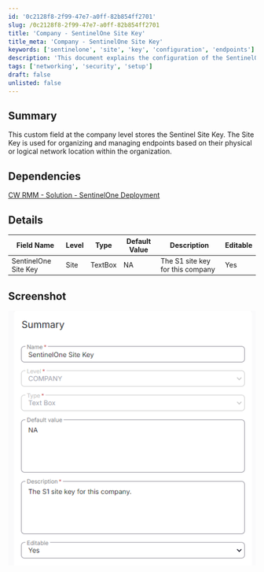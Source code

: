 ```yaml
---
id: '0c2128f8-2f99-47e7-a0ff-82b854ff2701'
slug: /0c2128f8-2f99-47e7-a0ff-82b854ff2701
title: 'Company - SentinelOne Site Key'
title_meta: 'Company - SentinelOne Site Key'
keywords: ['sentinelone', 'site', 'key', 'configuration', 'endpoints']
description: 'This document explains the configuration of the SentinelOne Site Key at the company level, which is essential for organizing and managing endpoints based on their network location. It includes details on dependencies, field specifications, and a screenshot for reference.'
tags: ['networking', 'security', 'setup']
draft: false
unlisted: false
---
```


## Summary

This custom field at the company level stores the Sentinel Site Key. The Site Key is used for organizing and managing endpoints based on their physical or logical network location within the organization.

## Dependencies

[CW RMM - Solution - SentinelOne Deployment](<../../solutions/SentinelOne Deployment.md>)

## Details

| Field Name                | Level | Type     | Default Value | Description                      | Editable |
|---------------------------|-------|----------|---------------|----------------------------------|----------|
| SentinelOne Site Key      | Site  | TextBox  | NA            | The S1 site key for this company | Yes      |

## Screenshot

![Screenshot](../../../static/img/Company---SentinelOne-Site-Key/image_1.png)



